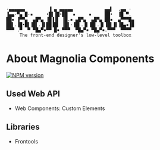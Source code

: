 ```
·▄▄▄▄▄▄         ▐ ▄ ▄▄▄▄▄            ▄▄▌  .▄▄ ·
▐▄▄·▀▄ █·▪     •█▌▐█•██  ▪     ▪     ██•  ▐█ ▀.
██▪ ▐▀▀▄  ▄█▀▄ ▐█▐▐▌ ▐█.▪ ▄█▀▄  ▄█▀▄ ██▪  ▄▀▀▀█▄
██▌.▐█•█▌▐█▌.▐▌██▐█▌ ▐█▌·▐█▌.▐▌▐█▌.▐▌▐█▌▐▌▐█▄▪▐█
▀▀▀ .▀  ▀ ▀█▄▀▪▀▀ █▪ ▀▀▀  ▀█▄▀▪ ▀█▄▀▪.▀▀▀  ▀▀▀▀
     The front-end designer's low-level toolbox
```

About Magnolia Components
=========================



[![NPM version](https://img.shields.io/npm/v/frontools.svg)](https://www.npmjs.com/package/magnolia-components)


Used Web API
------------
-   Web Components: Custom Elements


Libraries
---------
-   Frontools